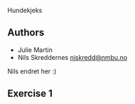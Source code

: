 Hundekjeks

## Authors

 - Julie Martin
 - Nils Skreddernes <niskredd@nmbu.no>
 

Nils endret her :) 

## Exercise 1 
